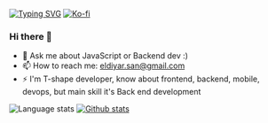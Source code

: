 [![Typing SVG](https://readme-typing-svg.demolab.com?font=Fira+Code&pause=1000&color=139D08&random=false&width=435&lines=JavaScript+Software+Engineer)](https://git.io/typing-svg)
[![Ko-fi](https://upload.wikimedia.org/wikipedia/commons/thumb/0/01/LinkedIn_Logo.svg/130px-LinkedIn_Logo.svg.png)](https://www.linkedin.com/in/eldiyar-barynbekov)
### Hi there 👋

- 💬 Ask me about JavaScript or Backend dev :)
- 📫 How to reach me: eldiyar.san@gmail.com
- ⚡ I'm T-shape developer, know about frontend, backend, mobile, devops, but main skill it's Back end development

![Language stats](https://github-readme-stats.vercel.app/api/top-langs/?username=eldiyar312&theme=buefy) [![Github stats](https://github-readme-stats.vercel.app/api?username=eldiyar312&show_icons=true&theme=buefy)](https://github.com/anuraghazra/github-readme-stats)
